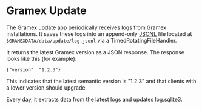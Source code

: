 # Gramex Update

The Gramex update app periodically receives logs from Gramex installations. It
saves these logs into an append-only [JSONL](http://jsonlines.org/) file located
at `$GRAMEXDATA/data/update/log.jsonl` via a TimedRotatingFileHandler.

It returns the latest Gramex version as a JSON response. The response looks like
this (for example):

    {"version": "1.2.3"}

This indicates that the latest semantic version is "1.2.3" and that clients
with a lower version should upgrade.

Every day, it extracts data from the latest logs and updates log.sqlite3.
